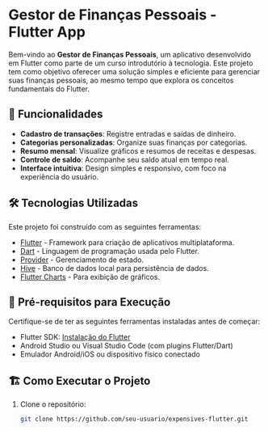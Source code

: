 # Gestor de Finanças Pessoais - Flutter App

Bem-vindo ao **Gestor de Finanças Pessoais**, um aplicativo desenvolvido em Flutter como parte de um curso introdutório à tecnologia. Este projeto tem como objetivo oferecer uma solução simples e eficiente para gerenciar suas finanças pessoais, ao mesmo tempo que explora os conceitos fundamentais do Flutter.

## 🚀 Funcionalidades

- **Cadastro de transações**: Registre entradas e saídas de dinheiro.
- **Categorias personalizadas**: Organize suas finanças por categorias.
- **Resumo mensal**: Visualize gráficos e resumos de receitas e despesas.
- **Controle de saldo**: Acompanhe seu saldo atual em tempo real.
- **Interface intuitiva**: Design simples e responsivo, com foco na experiência do usuário.

## 🛠️ Tecnologias Utilizadas

Este projeto foi construído com as seguintes ferramentas:

- [Flutter](https://flutter.dev/) - Framework para criação de aplicativos multiplataforma.
- [Dart](https://dart.dev/) - Linguagem de programação usada pelo Flutter.
- [Provider](https://pub.dev/packages/provider) - Gerenciamento de estado.
- [Hive](https://pub.dev/packages/hive) - Banco de dados local para persistência de dados.
- [Flutter Charts](https://pub.dev/packages/charts_flutter) - Para exibição de gráficos.

## 📱 Pré-requisitos para Execução

Certifique-se de ter as seguintes ferramentas instaladas antes de começar:

- Flutter SDK: [Instalação do Flutter](https://flutter.dev/docs/get-started/install)
- Android Studio ou Visual Studio Code (com plugins Flutter/Dart)
- Emulador Android/iOS ou dispositivo físico conectado

## 🏗️ Como Executar o Projeto

1. Clone o repositório:
   ```bash
   git clone https://github.com/seu-usuario/expensives-flutter.git

